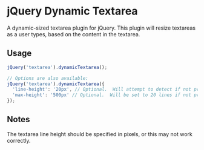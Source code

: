 # jQuery Dynamic Textarea
A dynamic-sized textarea plugin for jQuery.  This plugin will resize textareas as a user types, based on the content in the textarea.

## Usage
```javascript
jQuery('textarea').dynamicTextarea();

// Options are also available:
jQuery('textarea').dynamicTextarea({
  'line-height': '20px', // Optional.  Will attempt to detect if not provided.
  'max-height': '500px' // Optional.  Will be set to 20 lines if not provided.
});
```

## Notes
The textarea line height should be specified in pixels, or this may not work correctly.
